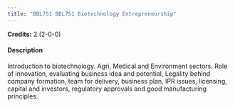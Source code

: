 ```yaml
---
title: "BBL751 BBL751 Biotechnology Entrepreneurship"
---
```

**Credits:** 2 (2-0-0)

#### Description
Introduction to biotechnology. Agri, Medical and Environment sectors. Role of innovation, evaluating business idea and potential, Legality behind company formation, team for delivery, business plan, IPR issues, licensing, capital and investors, regulatory approvals and good manufacturing principles.